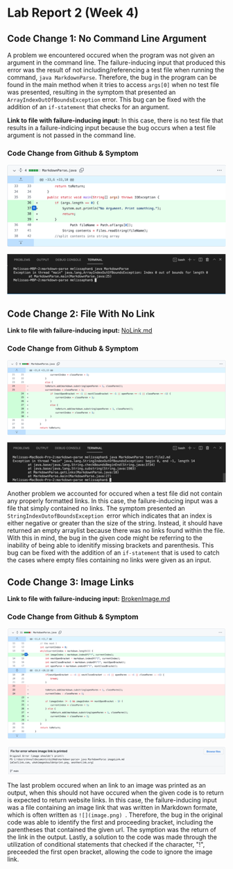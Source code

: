 # Lab Report 2 (Week 4)

## Code Change 1: No Command Line Argument 

A problem we encountered occured when the program was not given an argument in the command line. The failure-inducing input that produced this error was the result of not including/referencing a test file when running the command, `java MarkdownParse`. Therefore, the bug in the program can be found in the main method when it tries to access `args[0]` when no test file was presented, resulting in the symptom that presented an `ArrayIndexOutOfBoundsException` error. This bug can be fixed with the addition of an `if-statement` that checks for an argument. 

**Link to file with failure-inducing input:** In this case, there is no test file that results in a failure-indicing input because the bug occurs when a test file argument is not passed in the command line. 

### Code Change from Github & Symptom

![No Args](noarg.png)

![No Args](noargsymp.png)





## Code Change 2: File With No Link

**Link to file with failure-inducing input:** [NoLink.md](https://github.com/memelissa/markdown-parse/blob/main/test-file2.md)

### Code Change from Github & Symptom

![No Link](nolink.png)

![No Link](nolinksymp.png)

Another problem we accounted for occured when a test file did not contain any properly formatted links. In this case, the failure-inducing input was a file that simply contained no links. 
The symptom presented an `StringIndexOutofBoundsException `error which indicates that an index is either negative or greater than the size of the string. Instead, it should have returned an empty arraylist because there was no links found within the file. With this in mind, the bug in the given code might be referring to the inability of being able to idenitify missing brackets and parenthesis. This bug can be fixed with the addition of an `if-statement` that is used to catch the cases where empty files containing no links were given as an input. 


## Code Change 3: Image Links

**Link to file with failure-inducing input:** [BrokenImage.md](https://github.com/memelissa/cse15l-lab-reports/blob/main/BrokenImage.md)

### Code Change from Github & Symptom

![Broken Link](brokenimage.png)

![Broken Link](imagesymp.png)

The last problem occured when an link to an image was printed as an output, when this should not have occured when the given code is to return is expected to return website links. In this case, the failure-inducing input was a file containing an image link that was written in Markdown formate, which is often written as `![](image.png) `. Therefore, the bug in the original code was able to identify the first and proceeding bracket, including the parentheses that contained the given url. The symption was the return of the link in the output. Lastly, a solution to the code was made through the utilization of conditional statements that checked if the character, "!", preceeded the first open bracket, allowing the code to ignore the image link. 



